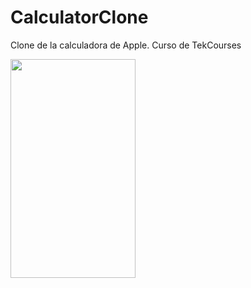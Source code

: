 # CalculatorClone

Clone de la calculadora de Apple. Curso de TekCourses

<img src="https://user-images.githubusercontent.com/10549175/49034718-03cce600-f1b3-11e8-876f-1e1810dd4af9.png" width="200" height="350"/>

